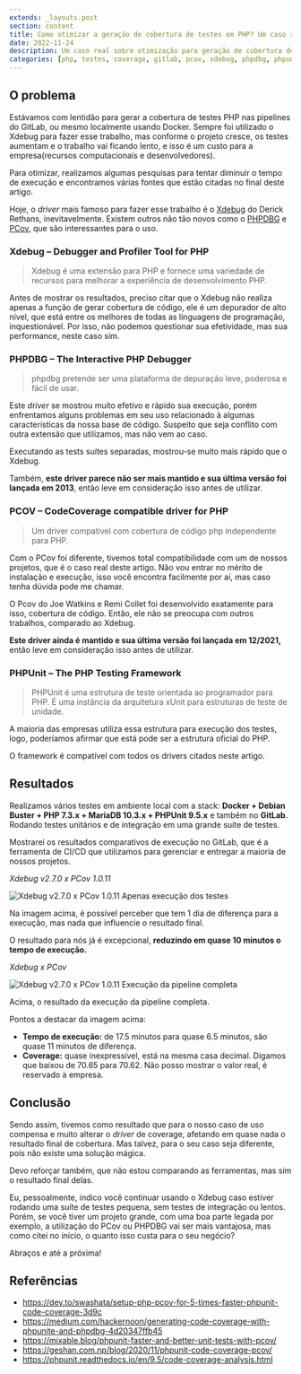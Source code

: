 ```yaml
---
extends: _layouts.post
section: content
title: Como otimizar a geração de cobertura de testes em PHP? Um caso real.
date: 2022-11-24
description: Um caso real sobre otimização para geração de cobertura de código em PHP
categories: [php, testes, coverage, gitlab, pcov, xdebug, phpdbg, phpunit]
---
```


## O problema

Estávamos com lentidão para gerar a cobertura de testes PHP nas pipelines do GitLab, ou mesmo localmente usando Docker. Sempre foi utilizado o Xdebug para fazer esse trabalho, mas conforme o projeto cresce, os testes aumentam e o trabalho vai ficando lento, e isso é um custo para a empresa(recursos computacionais e desenvolvedores).

Para otimizar, realizamos algumas pesquisas para tentar diminuir o tempo de execução e encontramos várias fontes que estão citadas no final deste artigo.

Hoje, o _driver_ mais famoso para fazer esse trabalho é o [Xdebug](https://xdebug.org/) do Derick Rethans, inevitavelmente. Existem outros não tão novos como o [PHPDBG](https://www.php.net/manual/pt_BR/book.phpdbg.php) e [PCov](https://pecl.php.net/package/pcov), que são interessantes para o uso.

### Xdebug – Debugger and Profiler Tool for PHP

> Xdebug é uma extensão para PHP e fornece uma variedade de recursos para melhorar a experiência de desenvolvimento PHP.

Antes de mostrar os resultados, preciso citar que o Xdebug não realiza apenas a função de gerar cobertura de código, ele é um depurador de alto nível, que está entre os melhores de todas as linguagens de programação, inquestionável. Por isso, não podemos questionar sua efetividade, mas sua performance, neste caso sim.

### PHPDBG – The Interactive PHP Debugger

> phpdbg pretende ser uma plataforma de depuração leve, poderosa e fácil de usar.

Este _driver_ se mostrou muito efetivo e rápido sua execução, porém enfrentamos alguns problemas em seu uso relacionado à algumas características da nossa base de código. Suspeito que seja conflito com outra extensão que utilizamos, mas não vem ao caso.

Executando as tests suítes separadas, mostrou-se muito mais rápido que o Xdebug.

Também, **este driver parece não ser mais mantido e sua última versão foi lançada em 2013**, então leve em consideração isso antes de utilizar.

### PCOV – CodeCoverage compatible driver for PHP

> Um driver compatível com cobertura de código php independente para PHP.

Com o PCov foi diferente, tivemos total compatibilidade com um de nossos projetos, que é o caso real deste artigo. Não vou entrar no mérito de instalação e execução, isso você encontra facilmente por aí, mas caso tenha dúvida pode me chamar.

O Pcov do Joe Watkins e Remi Collet foi desenvolvido exatamente para isso, cobertura de código. Então, ele não se preocupa com outros trabalhos, comparado ao Xdebug.

**Este driver ainda é mantido e sua última versão foi lançada em 12/2021,** então leve em consideração isso antes de utilizar.

### PHPUnit – The PHP Testing Framework

> PHPUnit é uma estrutura de teste orientada ao programador para PHP. É uma instância da arquitetura xUnit para estruturas de teste de unidade.

A maioria das empresas utiliza essa estrutura para execução dos testes, logo, poderíamos afirmar que está pode ser a estrutura oficial do PHP.

O framework é compatível com todos os drivers citados neste artigo.

## Resultados

Realizamos vários testes em ambiente local com a stack: **Docker + Debian Buster + PHP 7.3.x + MariaDB 10.3.x + PHPUnit 9.5.x** e também no **GitLab**. Rodando testes unitários e de integração em uma grande suíte de testes.

Mostrarei os resultados comparativos de execução no GitLab, que é a ferramenta de CI/CD que utilizamos para gerenciar e entregar a maioria de nossos projetos.

_Xdebug v2.7.0 x PCov 1.0.11_

![Xdebug v2.7.0 x PCov 1.0.11](/assets/images/blog/xdebug_pcov.png)
Apenas execução dos testes

Na imagem acima, é possível perceber que tem 1 dia de diferença para a execução, mas nada que influencie o resultado final.

O resultado para nós já é excepcional, **reduzindo em quase 10 minutos o tempo de execução.**

_Xdebug x PCov_

![Xdebug v2.7.0 x PCov 1.0.11](/assets/images/blog/xdebug_pcov_pipeline.png)
Execução da pipeline completa

Acima, o resultado da execução da pipeline completa.

Pontos a destacar da imagem acima:

* **Tempo de execução:** de 17.5 minutos para quase 6.5 minutos, são quase 11 minutos de diferença.
* **Coverage:** quase inexpressível, está na mesma casa decimal. Digamos que baixou de 70.65 para 70.62. Não posso mostrar o valor real, é reservado à empresa.

## Conclusão

Sendo assim, tivemos como resultado que para o nosso caso de uso compensa e muito alterar o _driver_ de coverage, afetando em quase nada o resultado final de cobertura. Mas talvez, para o seu caso seja diferente, pois não existe uma solução mágica.

Devo reforçar também, que não estou comparando as ferramentas, mas sim o resultado final delas.

Eu, pessoalmente, indico você continuar usando o Xdebug caso estiver rodando uma suíte de testes pequena, sem testes de integração ou lentos. Porém, se você tiver um projeto grande, com uma boa parte legada por exemplo, a utilização do PCov ou PHPDBG vai ser mais vantajosa, mas como citei no início, o quanto isso custa para o seu negócio?

Abraços e até a próxima!

## Referências

* https://dev.to/swashata/setup-php-pcov-for-5-times-faster-phpunit-code-coverage-3d9c
* https://medium.com/hackernoon/generating-code-coverage-with-phpunite-and-phpdbg-4d20347ffb45
* https://mixable.blog/phpunit-faster-and-better-unit-tests-with-pcov/
* https://geshan.com.np/blog/2020/11/phpunit-code-coverage-pcov/
* https://phpunit.readthedocs.io/en/9.5/code-coverage-analysis.html
